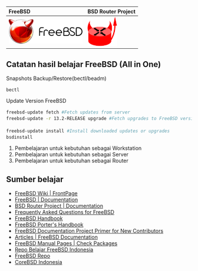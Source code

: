 | FreeBSD     | BSD Router Project |
| :------------- | :------------- |
| <img src="./assets/images/logo.png" alt="FreeBSD Logo" style="width:200px;"/> | <img src="./assets/images/bsdrp.logo.128.png" alt="FreeBSD Logo" style="width:80px;"/> |


## Catatan hasil belajar FreeBSD (All in One)

Snapshots Backup/Restore(bectl/beadm)
```
bectl
```
Update Version FreeBSD
```sh tem
freebsd-update fetch #Fetch updates from server
freebsd-update -r 13.2-RELEASE upgrade #Fetch upgrades to FreeBSD version specified via -r option

freebsd-update install #Install downloaded updates or upgrades
bsdinstall
```
1. Pembelajaran untuk kebutuhan sebagai Workstation
2. Pembelajaran untuk kebutuhan sebagai Server
3. Pembelajaran untuk kebutuhan sebagai Router

## Sumber belajar
- [FreeBSD Wiki | FrontPage ](https://wiki.freebsd.org/)
- [FreeBSD | Documentation ](https://docs.freebsd.org/en/books/)
- [BSD Router Project | Documentation](https://bsdrp.net/documentation/end-users_docs)
- [Frequently Asked Questions for FreeBSD ](https://docs.freebsd.org/en/books/faq/)
- [FreeBSD Handbook ](https://docs.freebsd.org/en/books/handbook/)
- [FreeBSD Porter's Handbook ](https://docs.freebsd.org/en/books/porters-handbook/)
- [FreeBSD Documentation Project Primer for New Contributors ](https://docs.freebsd.org/en/books/fdp-primer/)
- [Articles | FreeBSD Documentation ](https://docs.freebsd.org/en/articles/)
- [FreeBSD Manual Pages | Check Packages ](https://www.freebsd.org/cgi/man.cgi)
- [Repo Belajar FreeBSD  Indonesia ](http://repo.belajarfreebsd.or.id/)
- [FreeBSD Repo ](http://ftp2.freebsd.org/)
- [CoreBSD Indonesia](http://www.corebsd.or.id/)
